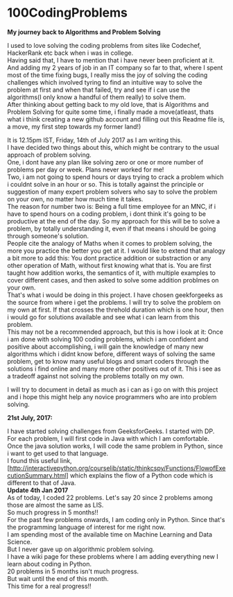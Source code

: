 # 100CodingProblems

<b>My journey back to Algorithms and Problem Solving</b>    

I used to love solving the coding problems from sites like Codechef, HackerRank etc back when i was in college.  
Having said that, I have to mention that i have never been proficient at it. And adding my 2 years of job in an IT company so far to that, where I spent most of the time fixing bugs, I really miss the joy of solving the coding challenges which involved tyring to find an intuitive way to solve the problem at first and when that failed, try and see if i can use the algorithms(I only know a handful of them really) to solve them.   
After thinking about getting back to my old love, that is Algorithms and Problem Solving for quite some time, i finally made a move(atleast, thats what i think creating a new github account and filling out this Readme file is, a move, my first step towards my former land!)   


It is 12.15pm IST, Friday, 14th of July 2017 as I am writing this.   
I have decided two things about this, which might be contrary to the usual approach of problem solving.  
One, i dont have any plan like solving zero or one or more number of problems per day or week. Plans never worked for me!  
Two, i am not going to spend hours or days trying to crack a problem which i couldnt solve in an hour or so. This is totally against the principle or suggestion of many expert problem solvers who say to solve the problem on your own, no matter how much time it takes.  
The reason for number two is: Being a full time employee for an MNC, if i have to spend hours on a coding problem, i dont think it's going to be productive at the end of the day. So my approach for this will be to solve a problem, by totally understanding it, even if that means i should be going through someone's solution.   
People cite the analogy of Maths when it comes to problem solving, the more you practice the better you get at it. I would like to extend that analogy a bit more to add this: You dont practice addition or substraction or any other operation of Math, without first knowing what that is. You are first taught how addition works, the semantics of it, with multiple examples to cover different cases, and then asked to solve some addition problmes on your own.  
That's what i would be doing in this project. I have chosen geekforgeeks as the source from where i get the problems. I will try to solve the problem on my own at first. If that crosses the threhold duration which is one hour, then i would go for solutions available and see what i can learn from this problem.  
This may not be a recommended approach, but this is how i look at it: Once i am done with solving 100 coding problems, which i am confident and positive about accomplishing, i will gain the knowledge of many new algorithms which i didnt know before, different ways of solving the same problem, get to know many useful blogs and smart coders through the solutions i find online and many more other positives out of it. This i see as a tradeoff against not solving the problems totally on my own.  

I will try to document in detail as much as i can as i go on with this project and i hope this might help any novice programmers who are into problem solving.  

**21st July, 2017:**  

I have started solving challenges from GeeksforGeeks. I started with DP.  
For each problem, I will first code in Java with which I am comfortable.  
Once the java solution works, I will code the same problem in  Python, since i want to get used to that language.  
I found this useful link, [http://interactivepython.org/courselib/static/thinkcspy/Functions/FlowofExecutionSummary.html] which explains the flow of a Python code which is different to that of Java.    
**Update 4th Jan 2017**   
As of today, I coded 22 problems. Let's say 20 since 2 problems among those are almost the same as LIS.   
So much progress in 5 months!!    
For the past few problems onwards, I am coding only in Python. Since that's the programming language of interest for me right now.    
I am spending most of the available time on Machine Learning and Data Science.    
But I never gave up on algorithmic problem solving.   
I have a wiki page for these problems where I am adding everything new I learn about coding in Python.  
20 problems in 5 months isn't much progress.   
But wait until the end of this month.   
This time for a real progress!!  

